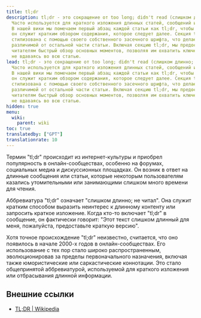 ```yaml
---
title: tl;dr
description: tl;dr - это сокращение от too long; didn't read (слишком длинно; не читал).
  Часто используется для краткого изложения длинных статей, сообщений или дискуссий.
  В нашей вики мы помечаем первый абзац каждой статьи как tl;dr, чтобы указать, что
  он служит кратким обзором содержания, которое следует далее. Секция tl;dr немного
  стилизована с помощью своего собственного засечного шрифта, что делает ее легко
  различимой от остальной части статьи. Включая секцию tl;dr, мы предоставляем нашим
  читателям быстрый обзор основных моментов, позволяя им охватить ключевую информацию,
  не вдаваясь во всю статью.
lead: tl;dr - это сокращение от too long; didn't read (слишком длинно; не читал).
  Часто используется для краткого изложения длинных статей, сообщений или дискуссий.
  В нашей вики мы помечаем первый абзац каждой статьи как tl;dr, чтобы указать, что
  он служит кратким обзором содержания, которое следует далее. Секция tl;dr немного
  стилизована с помощью своего собственного засечного шрифта, что делает ее легко
  различимой от остальной части статьи. Включая секцию tl;dr, мы предоставляем нашим
  читателям быстрый обзор основных моментов, позволяя им охватить ключевую информацию,
  не вдаваясь во всю статью.
hidden: true
menu:
  wiki:
    parent: wiki
toc: true
translatedby: ["GPT"]
translationrate: 10
---
```


Термин "tl;dr" происходит из интернет-культуры и приобрел популярность в онлайн-сообществах, особенно на форумах, социальных медиа и дискуссионных площадках. Он возник в ответ на длинные сообщения или статьи, которые некоторым пользователям казались утомительными или занимающими слишком много времени для чтения.

Аббревиатура "tl;dr" означает "слишком длинно; не читал". Она служит кратким способом выразить неинтерес к длинному контенту или запросить краткое изложение. Когда кто-то включает "tl;dr" в сообщение, он фактически говорит: "Этот текст слишком длинный для меня, пожалуйста, предоставьте краткую версию".

Хотя точное происхождение "tl;dr" неизвестно, считается, что оно появилось в начале 2000-х годов в онлайн-сообществах. Его использование с тех пор стало широко распространенным, эволюционировав за пределы первоначального назначения, включая также юмористические или саркастические коннотации. Это стало общепринятой аббревиатурой, используемой для краткого изложения или отбрасывания длинной информации.

## Внешние ссылки

- [TL;DR | Wikipedia](https://ru.wikipedia.org/wiki/TL;DR)
